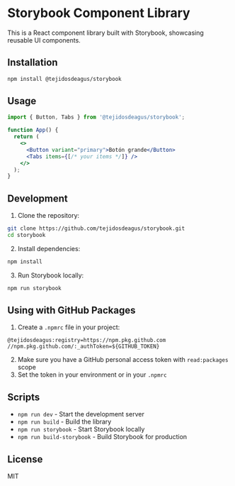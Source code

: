 # Storybook Component Library

This is a React component library built with Storybook, showcasing reusable UI components.

## Installation

```bash
npm install @tejidosdeagus/storybook
```

## Usage

```jsx
import { Button, Tabs } from '@tejidosdeagus/storybook';

function App() {
  return (
    <>
      <Button variant="primary">Botón grande</Button>
      <Tabs items={[/* your items */]} />
    </>
  );
}
```

## Development

1. Clone the repository:
```bash
git clone https://github.com/tejidosdeagus/storybook.git
cd storybook
```

2. Install dependencies:
```bash
npm install
```

3. Run Storybook locally:
```bash
npm run storybook
```

## Using with GitHub Packages

1. Create a `.npmrc` file in your project:
```
@tejidosdeagus:registry=https://npm.pkg.github.com
//npm.pkg.github.com/:_authToken=${GITHUB_TOKEN}
```

2. Make sure you have a GitHub personal access token with `read:packages` scope
3. Set the token in your environment or in your `.npmrc`

## Scripts

- `npm run dev` - Start the development server
- `npm run build` - Build the library
- `npm run storybook` - Start Storybook locally
- `npm run build-storybook` - Build Storybook for production

## License

MIT
